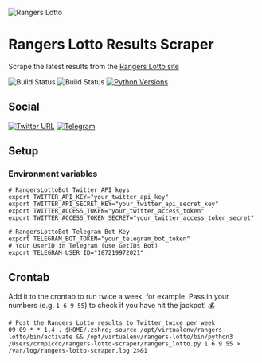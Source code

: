 ![Rangers Lotto](https://i.imgur.com/SkxOHiF.png)

# Rangers Lotto Results Scraper
Scrape the latest results from the [Rangers Lotto site](https://www.rydc.co.uk)

![Build Status](https://github.com/crmpicco/rangers-lotto-scraper/actions/workflows/pylint.yml/badge.svg)
![Build Status](https://github.com/crmpicco/rangers-lotto-scraper/actions/workflows/bandit.yml/badge.svg)
[![Python Versions](https://img.shields.io/badge/Python-3.8%2C%203.9%2C%203.10%2C%203.11%2C%203.12-blue?style=flat&logo=python&logoColor=white)](https://www.python.org/)

## Social
[![Twitter URL](https://img.shields.io/twitter/url/https/twitter.com/RangersLottoBot.svg?style=social&label=Follow%20%40RangersLottoBot)](https://twitter.com/RangersLottoBot)
[![Telegram](https://img.shields.io/badge/-telegram-red?color=white&logo=telegram&logoColor=black)](https://t.me/GlasgowRangersUpdates)

## Setup
### Environment variables
```shell
# RangersLottoBot Twitter API keys
export TWITTER_API_KEY="your_twitter_api_key"
export TWITTER_API_SECRET_KEY="your_twitter_api_secret_key"
export TWITTER_ACCESS_TOKEN="your_twitter_access_token"
export TWITTER_ACCESS_TOKEN_SECRET="your_twitter_access_token_secret"

# RangersLottoBot Telegram Bot Key
export TELEGRAM_BOT_TOKEN="your_telegram_bot_token"
# Your UserID in Telegram (use GetIDs Bot)
export TELEGRAM_USER_ID="187219972021"
```

## Crontab
Add it to the crontab to run twice a week, for example. Pass in your numbers (e.g. `1 6 9 55`) to check if you have hit the jackpot! 💰
```commandline
# Post the Rangers Lotto results to Twitter twice per week
09 09 * * 1,4 . $HOME/.zshrc; source /opt/virtualenv/rangers-lotto/bin/activate && /opt/virtualenv/rangers-lotto/bin/python3 /Users/crmpicco/rangers-lotto-scraper/rangers_lotto.py 1 6 9 55 > /var/log/rangers-lotto-scraper.log 2>&1
```
